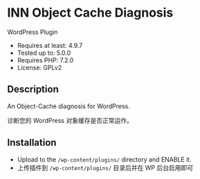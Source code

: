 # INN Object Cache Diagnosis
WordPress Plugin

- Requires at least: 4.9.7
- Tested up to: 5.0.0
- Requires PHP: 7.2.0
- License: GPLv2

## Description
An Object-Cache diagnosis for WordPress. 

诊断您的 WordPress 对象缓存是否正常运作。

## Installation
- Upload to the `/wp-content/plugins/` directory and ENABLE it.
- 上传插件到 `/wp-content/plugins/` 目录后并在 WP 后台启用即可
